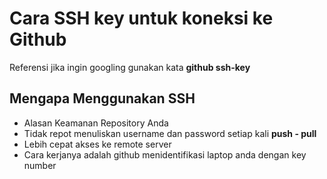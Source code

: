 # Cara SSH key untuk koneksi ke Github

Referensi jika ingin googling gunakan kata **github ssh-key**

## Mengapa Menggunakan SSH

* Alasan Keamanan Repository Anda
* Tidak repot menuliskan username dan password setiap kali **push - pull**
* Lebih cepat akses ke remote server
* Cara kerjanya adalah github menidentifikasi laptop anda dengan key number
